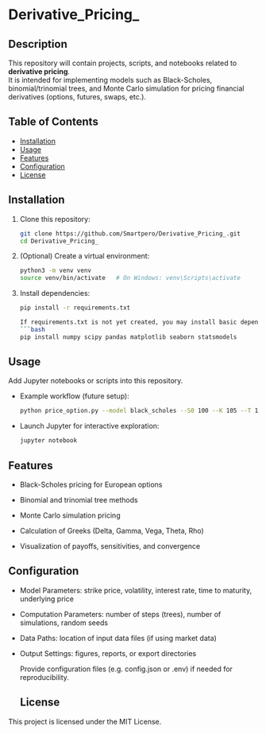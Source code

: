 # Derivative_Pricing_

## Description

This repository will contain projects, scripts, and notebooks related to **derivative pricing**.  
It is intended for implementing models such as Black-Scholes, binomial/trinomial trees, and Monte Carlo simulation for pricing financial derivatives (options, futures, swaps, etc.).

## Table of Contents

- [Installation](#installation)  
- [Usage](#usage)  
- [Features](#features)  
- [Configuration](#configuration)  
- [License](#license)  

## Installation

1. Clone this repository:

   ```bash
   git clone https://github.com/Smartpero/Derivative_Pricing_.git
   cd Derivative_Pricing_
2. (Optional) Create a virtual environment:
   
    ```bash
   python3 -m venv venv
   source venv/bin/activate   # On Windows: venv\Scripts\activate
   
4. Install dependencies:
    ```bash
    pip install -r requirements.txt

   If requirements.txt is not yet created, you may install basic dependencies manually:
    ```bash
   pip install numpy scipy pandas matplotlib seaborn statsmodels
   
## Usage

Add Jupyter notebooks or scripts into this repository.

- Example workflow (future setup):
  ```bash
  python price_option.py --model black_scholes --S0 100 --K 105 --T 1 --r 0.05 --sigma 0.2
- Launch Jupyter for interactive exploration:
  ```bash
  jupyter notebook
## Features

- Black-Scholes pricing for European options

- Binomial and trinomial tree methods

- Monte Carlo simulation pricing

- Calculation of Greeks (Delta, Gamma, Vega, Theta, Rho)

- Visualization of payoffs, sensitivities, and convergence
## Configuration

- Model Parameters: strike price, volatility, interest rate, time to maturity, underlying price

- Computation Parameters: number of steps (trees), number of simulations, random seeds

- Data Paths: location of input data files (if using market data)

- Output Settings: figures, reports, or export directories

  Provide configuration files (e.g. config.json or .env) if needed for reproducibility.
  ## License

This project is licensed under the MIT License.




